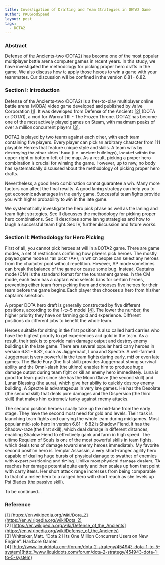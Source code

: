```yaml
---
title: Investigation of Drafting and Team Strategies in DOTA2 Game
author: PKUGoodSpeed
layout: post
tags:
  - DOTA2
---
```


### Abstract
Defense of the Ancients-two (DOTA2) has become one of the most popular multiplayer battle arena computer games in recent years. In this study, we have investigated the methodology for picking proper hero drafts in the game. We also discuss how to apply those heroes to win a game with your teammates. Our discussion will be confined in the version 6.81 - 6.82.

### Section I: Introduction
Defense of the Ancients-two (DOTA2) is a free-to-play multiplayer online battle arena (MOBA) video game developed and published by Valve Corporation [[1]](#Reference). It was developed from Defense of the Ancients [[2]](#Reference) (DOTA or DOTA1), a mod for Warcraft III - The Frozen Throne. DOTA2 has become one of the most actively played games on Steam, with maximum peaks of over a million concurrent players [[3]](#Reference).

DOTA2 is played by two teams against each other, with each team containing five players. Every player can pick an arbitrary character from 111 playable Heroes that feature unique style and skills. A team wins by destroying the other sides' base (i.e. ancient buildings), located within the upper-right or bottom-left of the map. As a result, picking a proper hero combination is crucial for winning the game. However, up to now, no body has systematically discussed about the methodology of picking proper hero drafts.

Nevertheless, a good hero combination cannot guarantee a win. Many more factors can affect the final results. A good laning strategy can help you to get economic advantages in the early game. Successful team fights provide you with higher probability to win in the late game.

We systematically investigate the hero pick phase as well as the laning and team fight strategies. Sec II discusses the methodology for picking proper hero combinations. Sec III describes some laning strategies and how to laugh a successful team fight. Sec IV, further discussion and future works.

### Section II: Methodology for Hero Picking
First of all, you cannot pick heroes at will in a DOTA2 game. There are game modes, a set of restrictions confining how players pick heroes. The mostly played game mode is "all pick" (AP), in which people can select any heroes from the character pool without repetition. However, AP mode sometimes can break the balance of the game or cause some bug. Instead, Captains mode (CM) is the standard format for the tournament games. In the CM mode, each team has a captain who selects bans for certain heroes, preventing either team from picking them and chooses five heroes for their team before the game begins. Each player then chooses a hero from his/her captain’s selection.

A proper DOTA hero draft is generally constructed by five different positions, according to the 1-to-5 model [[4]](#Reference). The lower the number, the higher priority they have on farming gold and experience. Different positions do different jobs to benefit the whole team.

Heroes suitable for sitting in the first position is also called hard carries who have the highest priority to get experiences and gold in the team. As a result, their task is to provide main damage output and destroy enemy buildings in the late game. There are several popular hard carry heroes in version 6.81 - 6.82, such as Juggernaut, Luna and Spectre. A well-farmed Juggernaut is very powerful in the team fights during early, mid or even late games. The Blade Fury (the first skill) provides Juggernaut strong survival ability and the Omni-slash (the ultimo) enables him to produce huge damage output during team fight or kill an enemy hero immediately. Luna is good for team push since she has the Moon Glaive (the second skill) and Lunar Blessing (the aura), which give her ability to quickly destroy enemy building. A Spectre is advantageous in very late games. He has the Desolate (the second skill) that deals pure damages and the Dispersion (the third skill) that makes him extremely tanky against enemy attacks.

The second position heroes usually take up the mid-lane from the early stage. They have the second most need for gold and levels. Their task is launching team fights and carrying the whole team during mid games. Most popular mid-solo hero in version 6.81 - 6.82 is Shadow Fiend. It has the Shadow-raze (the first skill), which deal damage in different distances, enabling Shadow Fiend to effectively gank and farm in high speed. The ultimo Requiem of Souls is one of the most powerful skills in team fights, which deals tons of damage toward enemy heroes immediately. My favorite second position hero is Templar Assassin, a very short-ranged agility hero capable of dealing huge bursts of physical damage to swathes of enemies with expert positioning and timing. Unlike most physical damage dealers, TA reaches her damage potential quite early and then scales up from that point with carry items. Her short attack range increases from being comparable to that of a melee hero to a ranged hero with short reach as she levels up Psi Blades (the passive skill).

To be continued...

### Reference
[1] [https://en.wikipedia.org/wiki/Dota_2](https://en.wikipedia.org/wiki/Dota_2) <br>
[2] [https://en.wikipedia.org/wiki/Defense_of_the_Ancients](https://en.wikipedia.org/wiki/Defense_of_the_Ancients) <br>
[3] Whittaker, Matt. “Dota 2 Hits One Million Concurrent Users on New Engine”. Hardcore Gamer. <br>
[4] [http://www.liquiddota.com/forum/dota-2-strategy/454943-dota-1-to-5-system](http://www.liquiddota.com/forum/dota-2-strategy/454943-dota-1-to-5-system)
